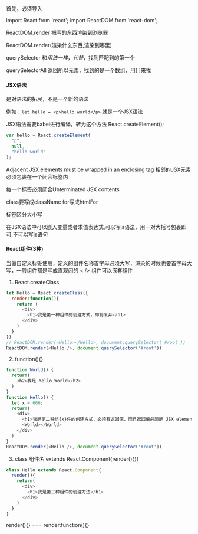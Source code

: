 首先，必须导入

import React from 'react';
import ReactDOM from 'react-dom';


ReactDOM.render 把写的东西渲染到浏览器

ReactDOM.render(渲染什么东西,渲染到哪里)


querySelector  和$用法一样，代替$，找到匹配到的第一个

querySelectorAll  返回所以元素，找到的是一个数组，用[ ]来找

#### JSX语法
是对语法的拓展，不是一个新的语法

例如：`let hello = <p>hello world</p>` 就是一个JSX语法

JSX语法需要babel进行编译，转为这个方法 React.createElement();
```js
var hello = React.createElement(
  "p",
  null,
  "hello world"
);
```

Adjacent JSX elements must be wrapped in an enclosing tag 相邻的JSX元素必须包裹在一个闭合标签内

每一个标签必须闭合Unterminated JSX contents

class要写成className  for写成htmlFor

标签区分大小写

在JSX语法中可以嵌入变量或者求值表达式,可以写js语法，用一对大括号包裹即可,不可以写js语句


#### React组件(3种)
当做自定义标签使用，定义的组件名称首字母必须大写，渲染的时候也要首字母大写，一般组件都是写成直观闭的 < /> 组件可以嵌套组件
1. React.createClass
```js
let Hello = React.createClass({
  render:function(){
    return (
      <div>
        <h1>我是第一种组件的创建方式，即将废弃</h1>
      </div>
    )
  }
})
// ReactDOM.render(<Hello></Hello>, document.querySelector('#root'))
ReactDOM.render(<Hello />, document.querySelector('#root'))
```
2. function(){}
```js
function World() {
  return(
    <h2>我是 hello World</h2>
  )
}
function Hello() {
  let x = 666;
  return(
    <div>
      <h1>我是第二种组{x}件的创建方式，必须有返回值，而且返回值必须是 JSX elements</h1>
      <World></World>
    </div>
  )
}
ReactDOM.render(<Hello />, document.querySelector('#root'))
```
3. class 组件名 extends React.Component{render(){}}
```js
class Hello extends React.Component{
  render(){
    return(
      <div>
        <h1>我是第三种组件的创建方法</h1>
      </div>
    )
  }
}
```
render(){} === render:function(){}

